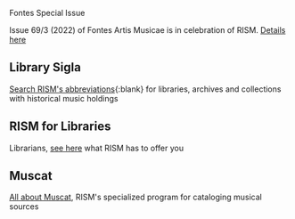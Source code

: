 <article class="notification is-warning is-light">
    <p class="has-text-weight-semibold">Fontes Special Issue</p>
    <p>Issue 69/3 (2022) of Fontes Artis Musicae is in celebration of RISM. <a href="/new_publications/2022/11/10/fontes-special-issue-in-celebration-of-risms-seventieth-anniversary.html">Details here</a></p>
</article>

## Library Sigla

[Search RISM's abbreviations](/community/sigla.html){:blank} for libraries, archives and collections with historical music holdings

## RISM for Libraries

Librarians, [see here](/organization/rism-for-libraries.html) what RISM has to offer you

## Muscat

[All about Muscat](/community/muscat.html), RISM's specialized program for cataloging musical sources
